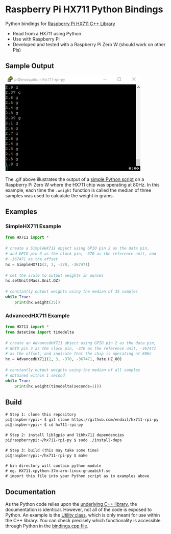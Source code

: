 # Raspberry Pi HX711 Python Bindings

Python bindings for [Raspberry Pi HX711 C++ Library](https://github.com/endail/hx711)

- Read from a HX711 using Python
- Use with Raspberry Pi
- Developed and tested with a Raspberry Pi Zero W (should work on other Pis)

## Sample Output

![hx711.gif](hx711.gif)

The .gif above illustrates the output of a [simple Python script](src/test.py) on a Raspberry Pi Zero W where the HX711 chip was operating at 80Hz. In this example, each time the `.weight` function is called the median of three samples was used to calculate the weight in grams.

## Examples

### SimpleHX711 Example

```python
from HX711 import *

# create a SimpleHX711 object using GPIO pin 2 as the data pin,
# and GPIO pin 3 as the clock pin, -370 as the reference unit, and
# -367471 as the offset
hx = SimpleHX711(2, 3, -370, -367471)

# set the scale to output weights in ounces
hx.setUnit(Mass.Unit.OZ)

# constantly output weights using the median of 35 samples
while True:
    print(hx.weight(35))
```

### AdvancedHX711 Example

```python
from HX711 import *
from datetime import timedelta

# create an AdvancedHX711 object using GPIO pin 2 as the data pin,
# GPIO pin 3 as the clock pin, -370 as the reference unit, -367471
# as the offset, and indicate that the chip is operating at 80Hz
hx = AdvancedHX711(2, 3, -370, -367471, Rate.HZ_80)

# constantly output weights using the median of all samples
# obtained within 1 second
while True:
    print(hx.weight(timedelta(seconds=1)))
```

## Build

```console
# Step 1: clone this repository
pi@raspberrypi:~ $ git clone https://github.com/endail/hx711-rpi-py
pi@raspberrypi:~ $ cd hx711-rpi-py

# Step 2: install liblgpio and libhx711 dependencies
pi@raspberrypi:~/hx711-rpi-py $ sudo ./install-deps

# Step 3: build (this may take some time)
pi@raspberrypi:~/hx711-rpi-py $ make

# bin directory will contain python module
# eg. HX711.cpython-37m-arm-linux-gnueabihf.so
# import this file into your Python script as in examples above
```

## Documentation

As the Python code relies upon the [underlying C++ library](https://github.com/endail/hx711#documentation), the documentation is identical. However, not all of the code is exposed to Python. An example is the [Utility class](https://github.com/endail/hx711/blob/master/include/Utility.h), which is only meant for use within the C++ library. You can check precisely which functionality is accessible through Python in the [bindings.cpp file](src/bindings.cpp).

